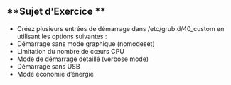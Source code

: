 ## **Sujet d’Exercice **


- Créez plusieurs entrées de démarrage dans /etc/grub.d/40_custom en utilisant les options suivantes :
- Démarrage sans mode graphique (nomodeset)
- Limitation du nombre de cœurs CPU
- Mode de démarrage détaillé (verbose mode)
- Démarrage sans USB
- Mode économie d’énergie

